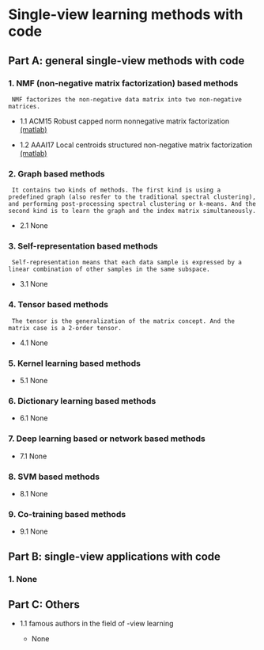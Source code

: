 # Single-view learning methods with code

## Part A: general single-view methods with code 

### 1. NMF (non-negative matrix factorization) based methods
     NMF factorizes the non-negative data matrix into two non-negative matrices.

 * 1.1 ACM15 Robust capped norm nonnegative matrix factorization [(matlab)](https://github.com/gaoghc/Nonnegative-Matrix-Factorization)

 * 1.2 AAAI17 Local centroids structured non-negative matrix factorization [(matlab)](https://github.com/gaoghc/Nonnegative-Matrix-Factorization)
 
### 2. Graph based methods
     It contains two kinds of methods. The first kind is using a predefined graph (also resfer to the traditional spectral clustering), and performing post-processing spectral clustering or k-means. And the second kind is to learn the graph and the index matrix simultaneously. 
     
 * 2.1 None
 

 ### 3. Self-representation based methods
     Self-representation means that each data sample is expressed by a linear combination of other samples in the same subspace.

 * 3.1 None
 
 ### 4. Tensor based methods
     The tensor is the generalization of the matrix concept. And the matrix case is a 2-order tensor.

 * 4.1 None
 
 ### 5. Kernel learning based methods

 * 5.1 None
 
  ### 6. Dictionary learning based methods

 * 6.1 None
 
  ### 7. Deep learning based or network based methods

 * 7.1 None
 
 ### 8. SVM based methods

 * 8.1 None
 
 ### 9. Co-training based methods

 * 9.1 None
 
 ## Part B: single-view applications with code 

 ### 1. None

 ## Part C: Others 

 * 1.1 famous authors in the field of -view learning
 
      - None  
 
    
